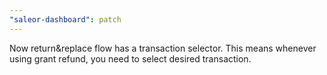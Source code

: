 ```yaml
---
"saleor-dashboard": patch
---
```


Now return&replace flow has a transaction selector. This means whenever using grant refund, you need to select desired transaction.
